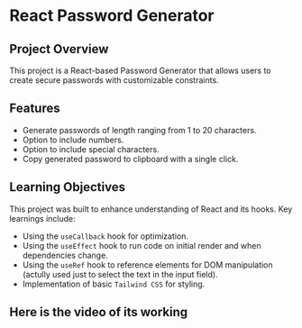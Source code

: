 # React Password Generator

## Project Overview
This project is a React-based Password Generator that allows users to create secure passwords with customizable constraints.

## Features
- Generate passwords of length ranging from 1 to 20 characters.
- Option to include numbers.
- Option to include special characters.
- Copy generated password to clipboard with a single click.

## Learning Objectives
This project was built to enhance understanding of React and its hooks. Key learnings include:
- Using the `useCallback` hook for optimization.
- Using the `useEffect` hook to run code on initial render and when dependencies change.
- Using the `useRef` hook to reference elements for DOM manipulation (actully used just to select the text in the input field).
- Implementation of basic `Tailwind CSS` for styling.


## Here is the video of its working
